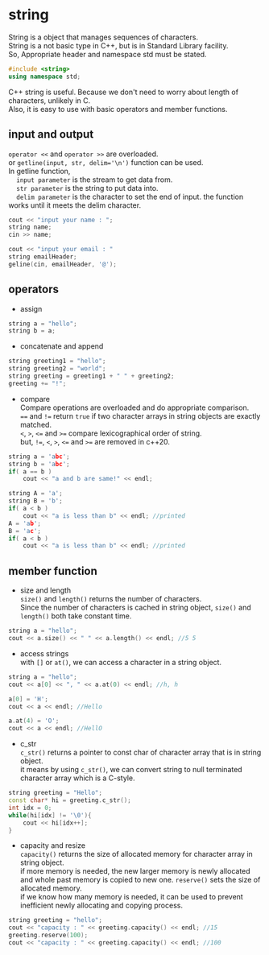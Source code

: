 ﻿# string 
String is a object that manages sequences of characters.\
String is a not basic type in C++, but is in Standard Library facility.\
So, Appropriate header and namespace std must be stated.
```cpp
#include <string>
using namespace std;
```
C++ string is useful. Because we don't need to worry about length of characters,  unlikely in C.\
Also, it is easy to use with basic operators and member functions. 

## input and output
`operator <<` and `operator >>` are overloaded.\
or `getline(input, str, delim='\n')` function can be used.\
In getline function, \
&nbsp;&nbsp;&nbsp;&nbsp;`input parameter` is the stream to get data from.\
&nbsp;&nbsp;&nbsp;&nbsp;`str parameter` is the string to put data into.\
&nbsp;&nbsp;&nbsp;&nbsp;`delim parameter` is the character to set the end of input. the function works until it meets the delim character.  
```cpp
cout << "input your name : ";
string name;
cin >> name; 

cout << "input your email : "
string emailHeader; 
geline(cin, emailHeader, '@');
```

## operators
- assign  
```cpp
string a = "hello";
string b = a;
```
- concatenate and append  
```cpp
string greeting1 = "hello";
string greeting2 = "world";
string greeting = greeting1 + " " + greeting2;
greeting += "!";
```
- compare   
Compare operations are overloaded and do appropriate comparison.\
`==` and `!=` return `true` if two character arrays in string objects are exactly matched.  
`<`, `>`, `<=` and  `>=` compare lexicographical order of string.\
but, `!=`,  `<`, `>`, `<=` and  `>=` are removed in c++20.
```cpp
string a = 'abc';
string b = 'abc';
if( a == b ) 
	cout << "a and b are same!" << endl; 

string A = 'a';
string B = 'b';
if( a < b ) 
	cout << "a is less than b" << endl; //printed
A = 'ab';
B = 'ac';
if( a < b )
	cout << "a is less than b" << endl; //printed
```
## member function 
- size and length   
`size()` and `length()` returns the number of characters.\
Since the number of characters is cached in string object, `size()` and `length()` both take constant time.
```cpp
string a = "hello";
cout << a.size() << " " << a.length() << endl; //5 5 
``` 
- access strings  
with `[]` or `at()`, we can access a character in a string object.
```cpp
string a = "hello";
cout << a[0] << ", " << a.at(0) << endl; //h, h 

a[0] = 'H';
cout << a << endl; //Hello 

a.at(4) = 'O';
cout << a << endl; //HellO
``` 
- c_str  
`c_str()` returns a pointer to const char of character array that is in string object.\
it means by using `c_str()`, we can convert string to null terminated character array which is a C-style. 
```cpp
string greeting = "Hello";
const char* hi = greeting.c_str();
int idx = 0;
while(hi[idx] != '\0'){
    cout << hi[idx++];
}
```

- capacity and resize   
`capacity()` returns the size of allocated memory for character array in string object.\
if more memory is needed, the new larger memory is newly allocated and whole past memory is copied to new one.
`reserve()` sets the size of allocated memory.\
if we know how many memory is needed, it can be used to prevent inefficient newly allocating and copying process.
```cpp
string greeting = "hello";
cout << "capacity : " << greeting.capacity() << endl; //15
greeting.reserve(100);
cout << "capacity : " << greeting.capacity() << endl; //100
```

